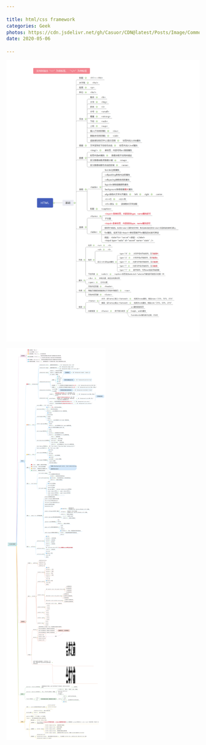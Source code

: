 ```yaml
---

title: html/css framework
categories: Geek
photos: https://cdn.jsdelivr.net/gh/Casuor/CDN@latest/Posts/Image/Common/socks.png
date: 2020-05-06

---
```

![html_framework](https://raw.githubusercontent.com/Casuor/ImgCDN/master/img/html_framework.jpg)

![](https://raw.githubusercontent.com/Casuor/ImgCDN/master/img/CSS.svg)